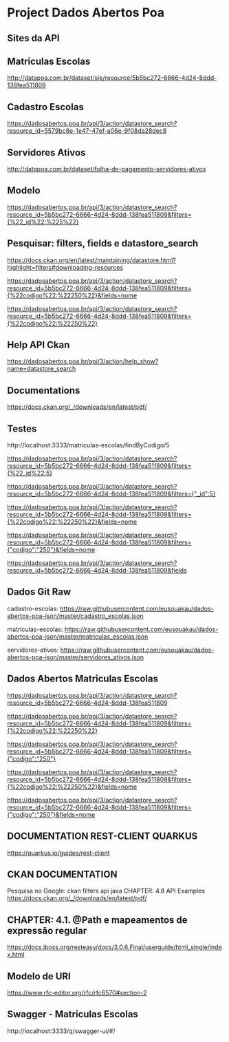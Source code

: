 # Project Dados Abertos Poa

## Sites da API
## Matriculas Escolas
http://datapoa.com.br/dataset/sie/resource/5b5bc272-6666-4d24-8ddd-138fea511809

## Cadastro Escolas
https://dadosabertos.poa.br/api/3/action/datastore_search?resource_id=5579bc8e-1e47-47ef-a06e-9f08da28dec8

## Servidores Ativos
http://datapoa.com.br/dataset/folha-de-pagamento-servidores-ativos

## Modelo
https://dadosabertos.poa.br/api/3/action/datastore_search?resource_id=5b5bc272-6666-4d24-8ddd-138fea511809&filters={%22_id%22:%225%22}

## Pesquisar: filters, fields e datastore_search
https://docs.ckan.org/en/latest/maintaining/datastore.html?highlight=filters#downloading-resources

https://dadosabertos.poa.br/api/3/action/datastore_search?resource_id=5b5bc272-6666-4d24-8ddd-138fea511809&filters={%22codigo%22:%22250%22}&fields=nome

https://dadosabertos.poa.br/api/3/action/datastore_search?resource_id=5b5bc272-6666-4d24-8ddd-138fea511809&filters={%22codigo%22:%22250%22}

## Help API Ckan
https://dadosabertos.poa.br/api/3/action/help_show?name=datastore_search

## Documentations
https://docs.ckan.org/_/downloads/en/latest/pdf/

## Testes
http://localhost:3333/matriculas-escolas/findByCodigo/5

https://dadosabertos.poa.br/api/3/action/datastore_search?resource_id=5b5bc272-6666-4d24-8ddd-138fea511809&filters={%22_id%22:5}

https://dadosabertos.poa.br/api/3/action/datastore_search?resource_id=5b5bc272-6666-4d24-8ddd-138fea511809&filters={"_id":5}

https://dadosabertos.poa.br/api/3/action/datastore_search?resource_id=5b5bc272-6666-4d24-8ddd-138fea511809&filters={%22codigo%22:%22250%22}&fields=nome

https://dadosabertos.poa.br/api/3/action/datastore_search?resource_id=5b5bc272-6666-4d24-8ddd-138fea511809&filters={"codigo":"250"}&fields=nome

https://dadosabertos.poa.br/api/3/action/datastore_search?resource_id=5b5bc272-6666-4d24-8ddd-138fea511809&fields

## Dados Git Raw
cadastro-escolas:
https://raw.githubusercontent.com/eusouakau/dados-abertos-poa-json/master/cadastro_escolas.json          

matrículas-escolas:
https://raw.githubusercontent.com/eusouakau/dados-abertos-poa-json/master/matriculas_escolas.json              

servidores-ativos:
https://raw.githubusercontent.com/eusouakau/dados-abertos-poa-json/master/servidores_ativos.json

## Dados Abertos Matriculas Escolas
https://dadosabertos.poa.br/api/3/action/datastore_search?resource_id=5b5bc272-6666-4d24-8ddd-138fea511809

https://dadosabertos.poa.br/api/3/action/datastore_search?resource_id=5b5bc272-6666-4d24-8ddd-138fea511809&filters={%22codigo%22:%22250%22}

https://dadosabertos.poa.br/api/3/action/datastore_search?resource_id=5b5bc272-6666-4d24-8ddd-138fea511809&filters={"codigo":"250"}

https://dadosabertos.poa.br/api/3/action/datastore_search?resource_id=5b5bc272-6666-4d24-8ddd-138fea511809&filters={%22codigo%22:%22250%22}&fields=nome

https://dadosabertos.poa.br/api/3/action/datastore_search?resource_id=5b5bc272-6666-4d24-8ddd-138fea511809&filters={"codigo":"250"}&fields=nome

## DOCUMENTATION REST-CLIENT QUARKUS
https://quarkus.io/guides/rest-client

## CKAN DOCUMENTATION
Pesquisa no Google: ckan filters api  java
CHAPTER: 4.8 API Examples
https://docs.ckan.org/_/downloads/en/latest/pdf/

## CHAPTER: 4.1. @Path e mapeamentos de expressão regular
https://docs.jboss.org/resteasy/docs/3.0.6.Final/userguide/html_single/index.html

## Modelo de URI
https://www.rfc-editor.org/rfc/rfc6570#section-2

## Swagger - Matriculas Escolas
http://localhost:3333/q/swagger-ui/#/
